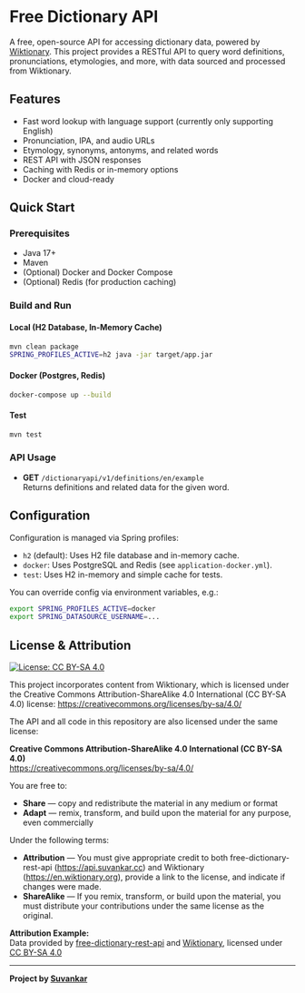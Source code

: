 # Free Dictionary API

A free, open-source API for accessing dictionary data, powered by [Wiktionary](https://en.wiktionary.org). This project provides a RESTful API to query word definitions, pronunciations, etymologies, and more, with data sourced and processed from Wiktionary.

## Features

- Fast word lookup with language support (currently only supporting English)
- Pronunciation, IPA, and audio URLs
- Etymology, synonyms, antonyms, and related words
- REST API with JSON responses
- Caching with Redis or in-memory options
- Docker and cloud-ready

## Quick Start

### Prerequisites

- Java 17+
- Maven
- (Optional) Docker and Docker Compose
- (Optional) Redis (for production caching)

### Build and Run

#### Local (H2 Database, In-Memory Cache)

```sh
mvn clean package
SPRING_PROFILES_ACTIVE=h2 java -jar target/app.jar
```

#### Docker (Postgres, Redis)

```sh
docker-compose up --build
```

#### Test

```sh
mvn test
```

### API Usage

- **GET** `/dictionaryapi/v1/definitions/en/example`  
  Returns definitions and related data for the given word.


## Configuration

Configuration is managed via Spring profiles:

- `h2` (default): Uses H2 file database and in-memory cache.
- `docker`: Uses PostgreSQL and Redis (see `application-docker.yml`).
- `test`: Uses H2 in-memory and simple cache for tests.

You can override config via environment variables, e.g.:
```sh
export SPRING_PROFILES_ACTIVE=docker
export SPRING_DATASOURCE_USERNAME=...
```

## License & Attribution

[![License: CC BY-SA 4.0](https://licensebuttons.net/l/by-sa/4.0/88x31.png)](https://creativecommons.org/licenses/by-sa/4.0/)

This project incorporates content from Wiktionary, which is licensed under the Creative Commons Attribution-ShareAlike 4.0 International (CC BY-SA 4.0) license: https://creativecommons.org/licenses/by-sa/4.0/

The API and all code in this repository are also licensed under the same license:

**Creative Commons Attribution-ShareAlike 4.0 International (CC BY-SA 4.0)**  
https://creativecommons.org/licenses/by-sa/4.0/

You are free to:
- **Share** — copy and redistribute the material in any medium or format
- **Adapt** — remix, transform, and build upon the material for any purpose, even commercially

Under the following terms:
- **Attribution** — You must give appropriate credit to both free-dictionary-rest-api (https://api.suvankar.cc) and Wiktionary (https://en.wiktionary.org), provide a link to the license, and indicate if changes were made.
- **ShareAlike** — If you remix, transform, or build upon the material, you must distribute your contributions under the same license as the original.

**Attribution Example:**  
Data provided by [free-dictionary-rest-api](https://api.suvankar.cc) and [Wiktionary](https://en.wiktionary.org), licensed under [CC BY-SA 4.0](https://creativecommons.org/licenses/by-sa/4.0/)

---

**Project by [Suvankar](https://hello.suvankar.cc)**